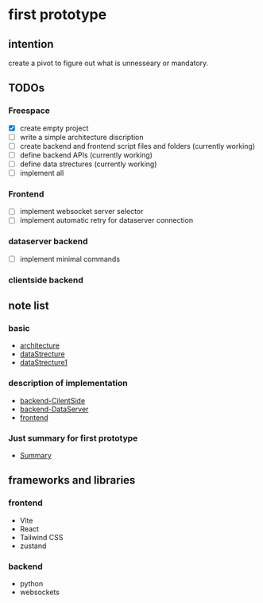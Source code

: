 # first prototype
## intention
 create a pivot to figure out what is unnesseary or mandatory.

## TODOs
### Freespace
- [x] create empty project
- [ ] write a simple architecture discription
- [ ] create backend and frontend script files and folders (currently working)
- [ ] define backend APIs (currently working)
- [ ] define data strectures (currently working)
- [ ] implement all 

### Frontend
- [ ] implement websocket server selector 
- [ ] implement automatic retry for dataserver connection

### dataserver backend
- [ ] implement minimal commands


### clientside backend

## note list
### basic
- [architecture](note/architecture.md)
- [dataStrecture](note/dataStrecture.md)
- [dataStrecture1](note/dataStrecture1.md)
### description of implementation
- [backend-CilentSide](note/backendClientSide.md)
- [backend-DataServer](note/backendDataServer/home.md)
- [frontend](note/frontend.md)
### Just summary for first prototype
- [Summary](note/Summary.md)

## frameworks and libraries
### frontend
- Vite
- React
- Tailwind CSS
- zustand

### backend
- python
- websockets